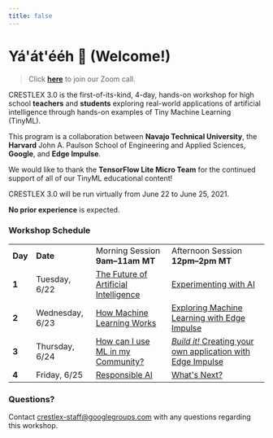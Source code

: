 ```yaml
---
title: false
---
```


# Yá'át'ééh 👋 (Welcome!)

>Click **[here](https://harvard.zoom.us/j/95976553851?pwd=S0VCTG1tVUtBeXJ2RUxNdGVnc3pidz09)** to join our Zoom call.

CRESTLEX 3.0 is the first-of-its-kind, 4-day, hands-on workshop for high school **teachers** and **students** exploring real-world applications of artificial intelligence through hands-on examples of Tiny Machine Learning (TinyML).  

This program is a collaboration between **Navajo Technical University**, the **Harvard** John A. Paulson School of Engineering and Applied Sciences, **Google**, and **Edge Impulse**.

We would like to thank the **TensorFlow Lite Micro Team** for the continued support of all of our TinyML educational content!

CRESTLEX 3.0 will be run virtually from June 22 to June 25, 2021.

<div class="message">
<b>No prior experience</b> is expected.
</div>

### Workshop Schedule

<table>
  <!-- <thead>
    <tr>
      <th>Day</th>
      <th>Date</th>
      <th>Morning Session<br><b>9am–11pm MT</b></th>
      <th>Afternoon Session<br><b>12pm–2pm MT</b></th>
    </tr>
  </thead> -->
  <tbody>
    <tr>
      <td><b>Day</b></td>
      <td><b>Date</b></td>
      <td>Morning Session<br><b>9am–11am MT</b></td>
      <td>Afternoon Session<br><b>12pm–2pm MT</b></td>
    </tr>
    <tr>
      <td><b>1</b></td>
      <td>Tuesday, 6/22</td>
      <td><a href="{{ site.baseurl }}/schedule/1/future">The Future of Artificial Intelligence</a></td>
      <td><a href="{{ site.baseurl }}/schedule/1/experiment">Experimenting with AI</a></td>
    </tr>
    <tr>
      <td><b>2</b></td>
      <td>Wednesday, 6/23</td>
      <td><a href="{{ site.baseurl }}/schedule/2/ml">How Machine Learning Works</a></td>
      <td><a href="{{ site.baseurl }}/schedule/2/exploring">Exploring Machine Learning with Edge Impulse</a></td>
    </tr>
    <tr>
      <td><b>3</b></td>
      <td>Thursday, 6/24</td>
      <td><a href="{{ site.baseurl }}/schedule/3/community">How can I use ML in my Community?</a></td>
      <td><a href="{{ site.baseurl }}/schedule/3/creating"><i>Build it!</i> Creating your own application with Edge Impulse</a></td>
    </tr>
    <tr>
      <td><b>4</b></td>
      <td>Friday, 6/25</td>
      <td><a href="{{ site.baseurl }}/schedule/4/responsible">Responsible AI</a></td>
      <td><a href="{{ site.baseurl }}/schedule/4/next">What's Next?</a></td>
    </tr>
  </tbody>
</table>

### Questions?
Contact [crestlex-staff@googlegroups.com](mailto:crestlex-staff@googlegroups.com) with any questions regarding this workshop.